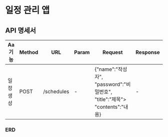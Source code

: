 # 일정 관리 앱

## API 명세서
| Aa 기능 | Method | URL | Param | Request                                                                     | Response       | StatusCode                |
|-------|--------|-----|-------|-----------------------------------------------------------------------------|----------------|---------------------------|
| 일정 생성 |  POST  | /schedules | -     | {"name":"작성자",<br/>"password":"비밀번호",<br/>"title":"제목"><br/>"contents":"내용} | -              | Code: 200<br/>Content: {} |

### ERD
